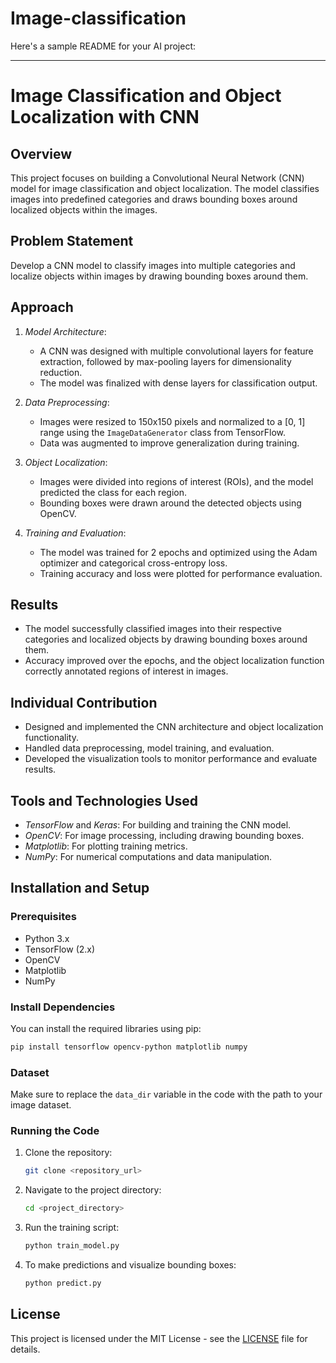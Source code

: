 # Image-classification
Here's a sample README for your AI project:

---

# Image Classification and Object Localization with CNN

## Overview
This project focuses on building a Convolutional Neural Network (CNN) model for image classification and object localization. The model classifies images into predefined categories and draws bounding boxes around localized objects within the images.

## Problem Statement
Develop a CNN model to classify images into multiple categories and localize objects within images by drawing bounding boxes around them.

## Approach

1. *Model Architecture*: 
   - A CNN was designed with multiple convolutional layers for feature extraction, followed by max-pooling layers for dimensionality reduction.
   - The model was finalized with dense layers for classification output.
  
2. *Data Preprocessing*:
   - Images were resized to 150x150 pixels and normalized to a [0, 1] range using the `ImageDataGenerator` class from TensorFlow.
   - Data was augmented to improve generalization during training.

3. *Object Localization*:
   - Images were divided into regions of interest (ROIs), and the model predicted the class for each region.
   - Bounding boxes were drawn around the detected objects using OpenCV.

4. *Training and Evaluation*:
   - The model was trained for 2 epochs and optimized using the Adam optimizer and categorical cross-entropy loss.
   - Training accuracy and loss were plotted for performance evaluation.

## Results
- The model successfully classified images into their respective categories and localized objects by drawing bounding boxes around them.
- Accuracy improved over the epochs, and the object localization function correctly annotated regions of interest in images.

## Individual Contribution
- Designed and implemented the CNN architecture and object localization functionality.
- Handled data preprocessing, model training, and evaluation.
- Developed the visualization tools to monitor performance and evaluate results.

## Tools and Technologies Used
- *TensorFlow* and *Keras*: For building and training the CNN model.
- *OpenCV*: For image processing, including drawing bounding boxes.
- *Matplotlib*: For plotting training metrics.
- *NumPy*: For numerical computations and data manipulation.

## Installation and Setup

### Prerequisites
- Python 3.x
- TensorFlow (2.x)
- OpenCV
- Matplotlib
- NumPy

### Install Dependencies
You can install the required libraries using pip:

```bash
pip install tensorflow opencv-python matplotlib numpy
```

### Dataset
Make sure to replace the `data_dir` variable in the code with the path to your image dataset.

### Running the Code
1. Clone the repository:
   ```bash
   git clone <repository_url>
   ```
2. Navigate to the project directory:
   ```bash
   cd <project_directory>
   ```
3. Run the training script:
   ```bash
   python train_model.py
   ```
4. To make predictions and visualize bounding boxes:
   ```bash
   python predict.py
   ```

## License
This project is licensed under the MIT License - see the [LICENSE](LICENSE) file for details.


